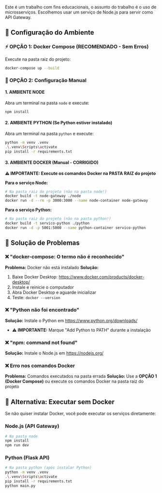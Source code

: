 Este é um trabalho com fins educacionais, o assunto do trabalho é o uso de microsserviços. Escolhemos usar um serviço de Node.js para servir como API Gateway.

## 🚀 Configuração do Ambiente

### ⚡ OPÇÃO 1: Docker Compose (RECOMENDADO - Sem Erros)

Execute na pasta raiz do projeto:
```bash
docker-compose up --build
```

### 🔧 OPÇÃO 2: Configuração Manual

#### 1. AMBIENTE NODE
Abra um terminal na pasta `node` e execute:
```bash
npm install
```

#### 2. AMBIENTE PYTHON (Se Python estiver instalado)
Abra um terminal na pasta `python` e execute:
```bash
python -m venv .venv
.\.venv\Scripts\activate
pip install -r requirements.txt
```

#### 3. AMBIENTE DOCKER (Manual - CORRIGIDO)

**⚠️ IMPORTANTE: Execute os comandos Docker na PASTA RAIZ do projeto**

**Para o serviço Node:**
```bash
# Na pasta raiz do projeto (não na pasta node!)
docker build -t node-gateway ./node
docker run -d --rm -p 3000:3000 --name node-container node-gateway
```

**Para o serviço Python:**
```bash
# Na pasta raiz do projeto (não na pasta python!)
docker build -t servico-python ./python
docker run -d -p 5001:5000 --name python-container servico-python
```

## 🔧 Solução de Problemas

### ❌ "docker-compose: O termo não é reconhecido"
**Problema:** Docker não está instalado
**Solução:** 
1. Baixe Docker Desktop: https://www.docker.com/products/docker-desktop/
2. Instale e reinicie o computador
3. Abra Docker Desktop e aguarde inicializar
4. Teste: `docker --version`

### ❌ "Python não foi encontrado"
**Solução:** Instale o Python em https://www.python.org/downloads/
- ⚠️ **IMPORTANTE:** Marque "Add Python to PATH" durante a instalação

### ❌ "npm: command not found"
**Solução:** Instale o Node.js em https://nodejs.org/

### ❌ Erro nos comandos Docker
**Problema:** Comandos executados na pasta errada
**Solução:** Use a **OPÇÃO 1 (Docker Compose)** ou execute os comandos Docker na pasta raiz do projeto

## 🚀 Alternativa: Executar sem Docker

Se não quiser instalar Docker, você pode executar os serviços diretamente:

### Node.js (API Gateway)
```bash
# Na pasta node
npm install
npm run dev
```

### Python (Flask API)
```bash
# Na pasta python (após instalar Python)
python -m venv .venv
.\.venv\Scripts\activate
pip install -r requirements.txt
python main.py
```
  
